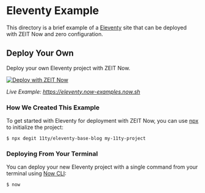 # Eleventy Example

This directory is a brief example of a [Eleventy](https://www.11ty.io/) site that can be deployed with ZEIT Now and zero configuration.

## Deploy Your Own

Deploy your own Eleventy project with ZEIT Now.

[![Deploy with ZEIT Now](https://zeit.co/button)](https://zeit.co/new/project?template=https://github.com/zeit/now-examples/tree/master/eleventy)

_Live Example: https://eleventy.now-examples.now.sh_

### How We Created This Example

To get started with Eleventy for deployment with ZEIT Now, you can use [npx](https://www.npmjs.com/package/npx) to initialize the project:

```shell
$ npx degit 11ty/eleventy-base-blog my-11ty-project
```

### Deploying From Your Terminal

You can deploy your new Eleventy project with a single command from your terminal using [Now CLI](/download):

```shell
$ now
```
